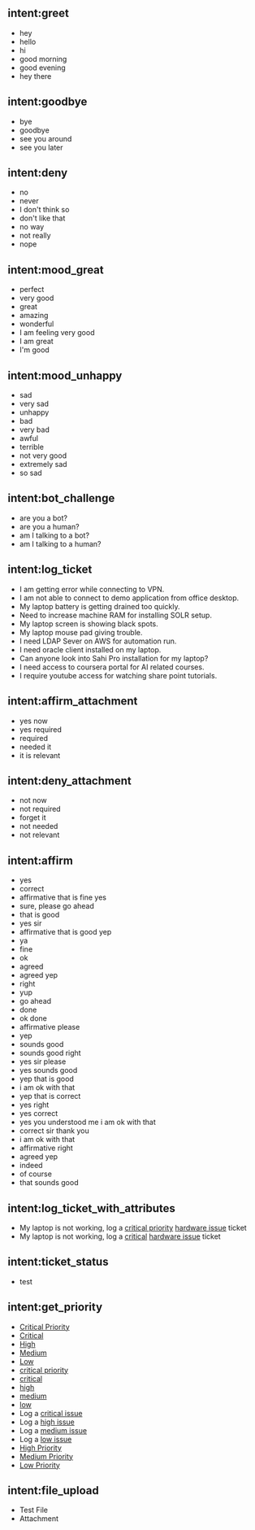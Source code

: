 ## intent:greet
- hey
- hello
- hi
- good morning
- good evening
- hey there

## intent:goodbye
- bye
- goodbye
- see you around
- see you later

## intent:deny
- no
- never
- I don't think so
- don't like that
- no way
- not really
- nope

## intent:mood_great
- perfect
- very good
- great
- amazing
- wonderful
- I am feeling very good
- I am great
- I'm good

## intent:mood_unhappy
- sad
- very sad
- unhappy
- bad
- very bad
- awful
- terrible
- not very good
- extremely sad
- so sad

## intent:bot_challenge
- are you a bot?
- are you a human?
- am I talking to a bot?
- am I talking to a human?

## intent:log_ticket
- I am getting error while connecting to VPN.
- I am not able to connect to demo application from office desktop.
- My laptop battery is getting drained too quickly.
- Need to increase machine RAM for installing SOLR setup.
- My laptop screen is showing black spots.
- My laptop mouse pad giving trouble.
- I need LDAP Sever on AWS for automation run.
- I need oracle client installed on my laptop.
- Can anyone look into Sahi Pro installation for my laptop?
- I need access to coursera portal for AI related courses.
- I require youtube access for watching share point tutorials.

## intent:affirm_attachment
- yes now
- yes required
- required
- needed it
- it is relevant

## intent:deny_attachment
- not now
- not required
- forget it
- not needed
- not relevant

## intent:affirm
- yes
- correct
- affirmative that is fine yes
- sure, please go ahead
- that is good
- yes sir
- affirmative that is good yep
- ya
- fine
- ok
- agreed
- agreed yep
- right
- yup
- go ahead
- done
- ok done
- affirmative please
- yep
- sounds good
- sounds good right
- yes sir please
- yes sounds good
- yep that is good
- i am ok with that
- yep that is correct
- yes right
- yes correct
- yes you understood me i am ok with that
- correct sir thank you
- i am ok with that
- affirmative right
- agreed yep
- indeed
- of course
- that sounds good

## intent:log_ticket_with_attributes
- My laptop is not working, log a [critical priority](priority) [hardware issue](category) ticket
- My laptop is not working, log a [critical](priority) [hardware issue](category) ticket

## intent:ticket_status
- test

## intent:get_priority
- [Critical Priority](priority)
- [Critical](priority)
- [High](priority)
- [Medium](priority)
- [Low](priority)
- [critical priority](priority)
- [critical](priority)
- [high](priority)
- [medium](priority)
- [low](priority)
- Log a [critical issue](priority)
- Log a [high issue](priority)
- Log a [medium issue](priority)
- Log a [low issue](priority)
- [High Priority](priority)
- [Medium Priority](priority)
- [Low Priority](priority)

## intent:file_upload
- Test File
- Attachment